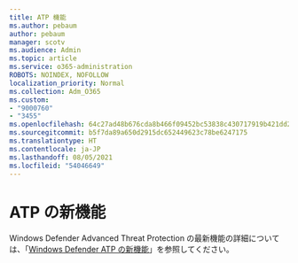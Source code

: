 ```yaml
---
title: ATP 機能
ms.author: pebaum
author: pebaum
manager: scotv
ms.audience: Admin
ms.topic: article
ms.service: o365-administration
ROBOTS: NOINDEX, NOFOLLOW
localization_priority: Normal
ms.collection: Adm_O365
ms.custom:
- "9000760"
- "3455"
ms.openlocfilehash: 64c27ad48b676cda8b466f09452bc53838c430717919b421dd287063aabc8c75
ms.sourcegitcommit: b5f7da89a650d2915dc652449623c78be6247175
ms.translationtype: HT
ms.contentlocale: ja-JP
ms.lasthandoff: 08/05/2021
ms.locfileid: "54046649"
---
```

# <a name="whats-new-in-atp"></a>ATP の新機能

Windows Defender Advanced Threat Protection の最新機能の詳細については、「[Windows Defender ATP の新機能](https://www.microsoft.com/security/blog/2018/11/15/whats-new-in-windows-defender-atp/)」を参照してください。